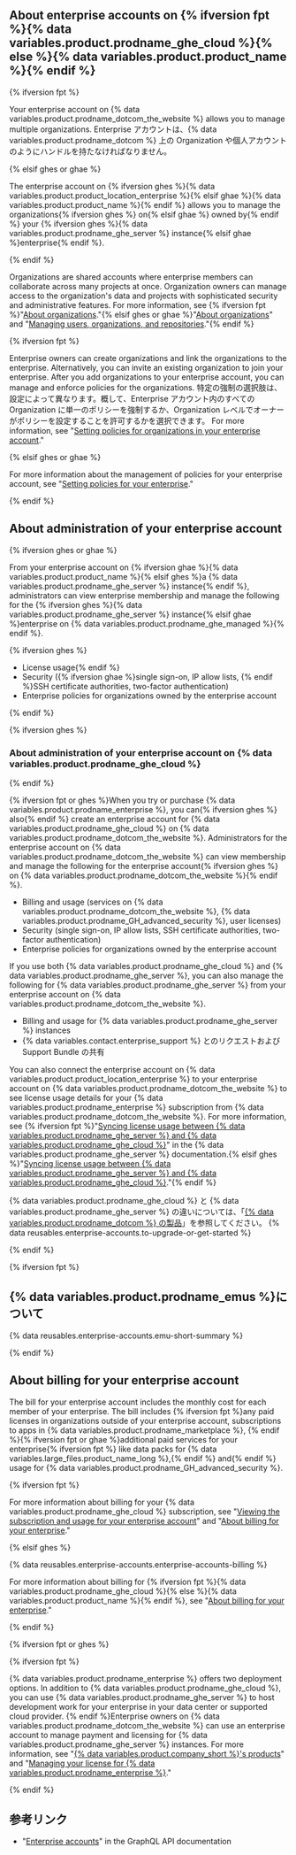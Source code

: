 ## About enterprise accounts on {% ifversion fpt %}{% data variables.product.prodname_ghe_cloud %}{% else %}{% data variables.product.product_name %}{% endif %}

{% ifversion fpt %}

Your enterprise account on {% data variables.product.prodname_dotcom_the_website %} allows you to manage multiple organizations. Enterprise アカウントは、{% data variables.product.prodname_dotcom %} 上の Organization や個人アカウントのようにハンドルを持たなければなりません。

{% elsif ghes or ghae %}

The enterprise account on {% ifversion ghes %}{% data variables.product.product_location_enterprise %}{% elsif ghae %}{% data variables.product.product_name %}{% endif %} allows you to manage the organizations{% ifversion ghes %} on{% elsif ghae %} owned by{% endif %} your {% ifversion ghes %}{% data variables.product.prodname_ghe_server %} instance{% elsif ghae %}enterprise{% endif %}.

{% endif %}

Organizations are shared accounts where enterprise members can collaborate across many projects at once. Organization owners can manage access to the organization's data and projects with sophisticated security and administrative features. For more information, see {% ifversion fpt %}"[About organizations](/organizations/collaborating-with-groups-in-organizations/about-organizations)."{% elsif ghes or ghae %}"[About organizations](/organizations/collaborating-with-groups-in-organizations/about-organizations)" and "[Managing users, organizations, and repositories](/admin/user-management)."{% endif %}

{% ifversion fpt %}

Enterprise owners can create organizations and link the organizations to the enterprise. Alternatively, you can invite an existing organization to join your enterprise. After you add organizations to your enterprise account, you can manage and enforce policies for the organizations. 特定の強制の選択肢は、設定によって異なります。概して、Enterprise アカウント内のすべての Organization に単一のポリシーを強制するか、Organization レベルでオーナーがポリシーを設定することを許可するかを選択できます。 For more information, see "[Setting policies for organizations in your enterprise account](/github/setting-up-and-managing-your-enterprise/setting-policies-for-organizations-in-your-enterprise-account)."

{% elsif ghes or ghae %}

For more information about the management of policies for your enterprise account, see "[Setting policies for your enterprise](/admin/policies)."

{% endif %}

## About administration of your enterprise account

{% ifversion ghes or ghae %}

From your enterprise account on {% ifversion ghae %}{% data variables.product.product_name %}{% elsif ghes %}a {% data variables.product.prodname_ghe_server %} instance{% endif %}, administrators can view enterprise membership and manage the following for the {% ifversion ghes %}{% data variables.product.prodname_ghe_server %} instance{% elsif ghae %}enterprise on {% data variables.product.prodname_ghe_managed %}{% endif %}.

{% ifversion ghes %}
- License usage{% endif %}
- Security ({% ifversion ghae %}single sign-on, IP allow lists, {% endif %}SSH certificate authorities, two-factor authentication)
- Enterprise policies for organizations owned by the enterprise account

{% endif %}

{% ifversion ghes %}

### About administration of your enterprise account on {% data variables.product.prodname_ghe_cloud %}

{% endif %}

{% ifversion fpt or ghes %}When you try or purchase {% data variables.product.prodname_enterprise %}, you can{% ifversion ghes %} also{% endif %} create an enterprise account for {% data variables.product.prodname_ghe_cloud %} on {% data variables.product.prodname_dotcom_the_website %}. Administrators for the enterprise account on {% data variables.product.prodname_dotcom_the_website %} can view membership and manage the following for the enterprise account{% ifversion ghes %} on {% data variables.product.prodname_dotcom_the_website %}{% endif %}.

- Billing and usage (services on {% data variables.product.prodname_dotcom_the_website %}, {% data variables.product.prodname_GH_advanced_security %}, user licenses)
- Security (single sign-on, IP allow lists, SSH certificate authorities, two-factor authentication)
- Enterprise policies for organizations owned by the enterprise account

If you use both {% data variables.product.prodname_ghe_cloud %} and {% data variables.product.prodname_ghe_server %}, you can also manage the following for {% data variables.product.prodname_ghe_server %} from your enterprise account on {% data variables.product.prodname_dotcom_the_website %}.

- Billing and usage for {% data variables.product.prodname_ghe_server %} instances
- {% data variables.contact.enterprise_support %} とのリクエストおよび Support Bundle の共有

You can also connect the enterprise account on {% data variables.product.product_location_enterprise %} to your enterprise account on {% data variables.product.prodname_dotcom_the_website %} to see license usage details for your {% data variables.product.prodname_enterprise %} subscription from {% data variables.product.prodname_dotcom_the_website %}. For more information, see {% ifversion fpt %}"[Syncing license usage between {% data variables.product.prodname_ghe_server %} and {% data variables.product.prodname_ghe_cloud %}](/enterprise-server/billing/managing-your-license-for-github-enterprise/syncing-license-usage-between-github-enterprise-server-and-github-enterprise-cloud)" in the {% data variables.product.prodname_ghe_server %} documentation.{% elsif ghes %}"[Syncing license usage between {% data variables.product.prodname_ghe_server %} and {% data variables.product.prodname_ghe_cloud %}](/billing/managing-your-license-for-github-enterprise/syncing-license-usage-between-github-enterprise-server-and-github-enterprise-cloud)."{% endif %}

{% data variables.product.prodname_ghe_cloud %} と {% data variables.product.prodname_ghe_server %} の違いについては、「[{% data variables.product.prodname_dotcom %} の製品](/get-started/learning-about-github/githubs-products)」を参照してください。 {% data reusables.enterprise-accounts.to-upgrade-or-get-started %}

{% endif %}

{% ifversion fpt %}

## {% data variables.product.prodname_emus %}について

{% data reusables.enterprise-accounts.emu-short-summary %}

{% endif %}

## About billing for your enterprise account

The bill for your enterprise account includes the monthly cost for each member of your enterprise. The bill includes {% ifversion fpt %}any paid licenses in organizations outside of your enterprise account, subscriptions to apps in {% data variables.product.prodname_marketplace %}, {% endif %}{% ifversion fpt or ghae %}additional paid services for your enterprise{% ifversion fpt %} like data packs for {% data variables.large_files.product_name_long %},{% endif %} and{% endif %} usage for {% data variables.product.prodname_GH_advanced_security %}.

{% ifversion fpt %}

For more information about billing for your {% data variables.product.prodname_ghe_cloud %} subscription, see "[Viewing the subscription and usage for your enterprise account](/billing/managing-billing-for-your-github-account/viewing-the-subscription-and-usage-for-your-enterprise-account)" and "[About billing for your enterprise](/billing/managing-billing-for-your-github-account/about-billing-for-your-enterprise)."

{% elsif ghes %}

{% data reusables.enterprise-accounts.enterprise-accounts-billing %}

For more information about billing for {% ifversion fpt %}{% data variables.product.prodname_ghe_cloud %}{% else %}{% data variables.product.product_name %}{% endif %}, see "[About billing for your enterprise](/billing/managing-billing-for-your-github-account/about-billing-for-your-enterprise)."

{% endif %}

{% ifversion fpt or ghes %}

{% ifversion fpt %}

{% data variables.product.prodname_enterprise %} offers two deployment options. In addition to {% data variables.product.prodname_ghe_cloud %}, you can use {% data variables.product.prodname_ghe_server %} to host development work for your enterprise in your data center or supported cloud provider. {% endif %}Enterprise owners on {% data variables.product.prodname_dotcom_the_website %} can use an enterprise account to manage payment and licensing for {% data variables.product.prodname_ghe_server %} instances. For more information, see "[{% data variables.product.company_short %}'s products](/get-started/learning-about-github/githubs-products#github-enterprise)" and "[Managing your license for {% data variables.product.prodname_enterprise %}](/billing/managing-your-license-for-github-enterprise)."

{% endif %}

## 参考リンク

- "[Enterprise accounts](/graphql/guides/managing-enterprise-accounts)" in the GraphQL API documentation
